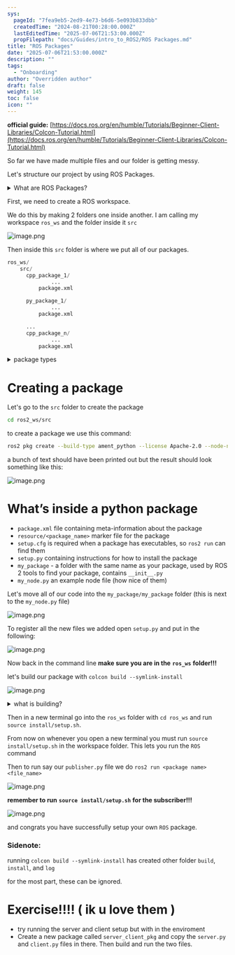 ```yaml
---
sys:
  pageId: "7fea9eb5-2ed9-4e73-b6d6-5e093b833dbb"
  createdTime: "2024-08-21T00:28:00.000Z"
  lastEditedTime: "2025-07-06T21:53:00.000Z"
  propFilepath: "docs/Guides/intro_to_ROS2/ROS Packages.md"
title: "ROS Packages"
date: "2025-07-06T21:53:00.000Z"
description: ""
tags:
  - "Onboarding"
author: "Overridden author"
draft: false
weight: 145
toc: false
icon: ""
---
```


**official guide:** [https://docs.ros.org/en/humble/Tutorials/Beginner-Client-Libraries/Colcon-Tutorial.html](https://docs.ros.org/en/humble/Tutorials/Beginner-Client-Libraries/Colcon-Tutorial.html)

So far we have made multiple files and our folder is getting messy.

Let's structure our project by using ROS Packages.

<details>
      <summary>What are ROS Packages?</summary>
      ROS Packages are, as the name implies, packages of code that are highly sharable between ROS developers.
  </details>

First, we need to create a ROS workspace.

We do this by making 2 folders one inside another. I am calling my workspace `ros_ws` and the folder inside it `src`

![image.png](https://prod-files-secure.s3.us-west-2.amazonaws.com/d518164a-d88e-44d1-a4ee-3adb3bd8bce0/70706947-fd18-4537-a67b-e12946812d31/image.png?X-Amz-Algorithm=AWS4-HMAC-SHA256&X-Amz-Content-Sha256=UNSIGNED-PAYLOAD&X-Amz-Credential=ASIAZI2LB4665JTBJUTS%2F20250715%2Fus-west-2%2Fs3%2Faws4_request&X-Amz-Date=20250715T101030Z&X-Amz-Expires=3600&X-Amz-Security-Token=IQoJb3JpZ2luX2VjECkaCXVzLXdlc3QtMiJIMEYCIQDc2NmHheF6HA%2BlhGmXS%2FnJabigyFf06C%2BSmd%2Bjfkz4FwIhALApi5xEx7ll9DafX0wbZX87Ec4cfzFV4gLD%2FWU%2FTQKlKv8DCEIQABoMNjM3NDIzMTgzODA1IgwfsDq6n71E9bKI6Egq3AMMU2d2G0HXmYXMcKJiS42dpdvRcrphnSu9LXYUi2OHpKvmNZu%2FHjzufRn8KjnhNnkVtsRznPMLke3GrvISmfVafL389FmS7GOmC5uP2G4%2FI5vkABFYmfT%2BKGdUa7BAdvvafe84L6WjkkTUlBN1S0Yhd7mNUd7Ok21hxk1m960YEB8%2Bu5xRuz%2FaHdIkHsctXc9kM0aXQ2UEw1RLcPSCDC%2BjX87l5k8qjYqSrDI51F%2BEPVFBa%2BSrNIlzaA2PqQoBwTv6bAzkiamdbm2pgur8fEgvgwtLsf3mokI%2FWEKykEMd9O11N88RckSj6nxdO0YdqYf764LDX4qAwpr9iiNWSuZQuxfCcJt6ZrvirASomtpPUqw9%2FYBfm8q7kfleAsHo6joK3%2BVDQ%2FUVC%2BJfBdhkV%2FhS%2FHHTgPZJyNLqMyuFwE4bX%2BfA%2F5kAjGHteWd3Rz7dJbvBMGEZvaliwhXYq7qEPdFmrh4JbzYsM2QhSS7%2Ft4b8PyD70WiHY0Wb6SKY7cvT9bLK9S0SZY7ziAimxasXosOrWEZ8zwz0cuxonazPqt%2BpDERZ22QPIUDUbgMCNf6YxBAeaXxTM%2F%2BlX2QKvVwg8VYeZSyKMka45%2F3J%2BXQOUSsQmuREP2pFuAxfq1Ba4DCwsdjDBjqkAW6KvhSrSgJGrYRW1HYlzwHUWsd8jbA2SxLCDt87GtigC4rVEUU%2BCAsoM4ixEhTsHvuoZHQznOUS5E4eRWdnpMTTle%2F%2FFEJJov0XCxjVBOwJuZ%2BD%2Bv8PMVqAv%2FsrLDoQma7YkY6GNZxTpyQXd6eGTOS1kDUgErnOuVa3t6Ietj96glI3tgX5U8TfkTHOsmMh4136UmjFr89PlTDKhc1UjWrF7SyA&X-Amz-Signature=7bfd879e5f42468186fa4d96916bab503d9b4a999a2c4ddfd7cc6919ef6bbedc&X-Amz-SignedHeaders=host&x-amz-checksum-mode=ENABLED&x-id=GetObject)

Then inside this `src` folder is where we put all of our packages.

```python
ros_ws/
    src/
      cpp_package_1/
		      ...
          package.xml

      py_package_1/
		      ...
          package.xml

      ...
      cpp_package_n/
		      ...
          package.xml

```

<details>

<summary>package types</summary>

packages can be either `C++` or python.

the intern file structure is different for each but for this guide we will stick to creating python packages

</details>

# Creating a package

Let's go to the `src` folder to create the package

```bash
cd ros2_ws/src
```

to create a package we use this command:

```bash
ros2 pkg create --build-type ament_python --license Apache-2.0 --node-name my_node my_package
```

a bunch of text should have been printed out but the result should look something like this:

![image.png](https://prod-files-secure.s3.us-west-2.amazonaws.com/d518164a-d88e-44d1-a4ee-3adb3bd8bce0/e6cf1e3f-8512-4a3e-b131-079f800bf3e8/image.png?X-Amz-Algorithm=AWS4-HMAC-SHA256&X-Amz-Content-Sha256=UNSIGNED-PAYLOAD&X-Amz-Credential=ASIAZI2LB4665JTBJUTS%2F20250715%2Fus-west-2%2Fs3%2Faws4_request&X-Amz-Date=20250715T101030Z&X-Amz-Expires=3600&X-Amz-Security-Token=IQoJb3JpZ2luX2VjECkaCXVzLXdlc3QtMiJIMEYCIQDc2NmHheF6HA%2BlhGmXS%2FnJabigyFf06C%2BSmd%2Bjfkz4FwIhALApi5xEx7ll9DafX0wbZX87Ec4cfzFV4gLD%2FWU%2FTQKlKv8DCEIQABoMNjM3NDIzMTgzODA1IgwfsDq6n71E9bKI6Egq3AMMU2d2G0HXmYXMcKJiS42dpdvRcrphnSu9LXYUi2OHpKvmNZu%2FHjzufRn8KjnhNnkVtsRznPMLke3GrvISmfVafL389FmS7GOmC5uP2G4%2FI5vkABFYmfT%2BKGdUa7BAdvvafe84L6WjkkTUlBN1S0Yhd7mNUd7Ok21hxk1m960YEB8%2Bu5xRuz%2FaHdIkHsctXc9kM0aXQ2UEw1RLcPSCDC%2BjX87l5k8qjYqSrDI51F%2BEPVFBa%2BSrNIlzaA2PqQoBwTv6bAzkiamdbm2pgur8fEgvgwtLsf3mokI%2FWEKykEMd9O11N88RckSj6nxdO0YdqYf764LDX4qAwpr9iiNWSuZQuxfCcJt6ZrvirASomtpPUqw9%2FYBfm8q7kfleAsHo6joK3%2BVDQ%2FUVC%2BJfBdhkV%2FhS%2FHHTgPZJyNLqMyuFwE4bX%2BfA%2F5kAjGHteWd3Rz7dJbvBMGEZvaliwhXYq7qEPdFmrh4JbzYsM2QhSS7%2Ft4b8PyD70WiHY0Wb6SKY7cvT9bLK9S0SZY7ziAimxasXosOrWEZ8zwz0cuxonazPqt%2BpDERZ22QPIUDUbgMCNf6YxBAeaXxTM%2F%2BlX2QKvVwg8VYeZSyKMka45%2F3J%2BXQOUSsQmuREP2pFuAxfq1Ba4DCwsdjDBjqkAW6KvhSrSgJGrYRW1HYlzwHUWsd8jbA2SxLCDt87GtigC4rVEUU%2BCAsoM4ixEhTsHvuoZHQznOUS5E4eRWdnpMTTle%2F%2FFEJJov0XCxjVBOwJuZ%2BD%2Bv8PMVqAv%2FsrLDoQma7YkY6GNZxTpyQXd6eGTOS1kDUgErnOuVa3t6Ietj96glI3tgX5U8TfkTHOsmMh4136UmjFr89PlTDKhc1UjWrF7SyA&X-Amz-Signature=78fe481768207342e8a719863cc1a0f55ea0ed2e8f5e64f0e6b190c6279b3c94&X-Amz-SignedHeaders=host&x-amz-checksum-mode=ENABLED&x-id=GetObject)

# What’s inside a python package

- `package.xml` file containing meta-information about the package
- `resource/<package_name>` marker file for the package
- `setup.cfg` is required when a package has executables, so `ros2 run` can find them
- `setup.py` containing instructions for how to install the package
- `my_package` - a folder with the same name as your package, used by ROS 2 tools to find your package, contains `__init__.py`
- `my_node.py` an example node file (how nice of them)

Let's move all of our code into the `my_package/my_package` folder (this is next to the `my_node.py` file)

![image.png](https://prod-files-secure.s3.us-west-2.amazonaws.com/d518164a-d88e-44d1-a4ee-3adb3bd8bce0/9ce58f11-0da9-4d3e-b86d-506a9685d378/image.png?X-Amz-Algorithm=AWS4-HMAC-SHA256&X-Amz-Content-Sha256=UNSIGNED-PAYLOAD&X-Amz-Credential=ASIAZI2LB4665JTBJUTS%2F20250715%2Fus-west-2%2Fs3%2Faws4_request&X-Amz-Date=20250715T101030Z&X-Amz-Expires=3600&X-Amz-Security-Token=IQoJb3JpZ2luX2VjECkaCXVzLXdlc3QtMiJIMEYCIQDc2NmHheF6HA%2BlhGmXS%2FnJabigyFf06C%2BSmd%2Bjfkz4FwIhALApi5xEx7ll9DafX0wbZX87Ec4cfzFV4gLD%2FWU%2FTQKlKv8DCEIQABoMNjM3NDIzMTgzODA1IgwfsDq6n71E9bKI6Egq3AMMU2d2G0HXmYXMcKJiS42dpdvRcrphnSu9LXYUi2OHpKvmNZu%2FHjzufRn8KjnhNnkVtsRznPMLke3GrvISmfVafL389FmS7GOmC5uP2G4%2FI5vkABFYmfT%2BKGdUa7BAdvvafe84L6WjkkTUlBN1S0Yhd7mNUd7Ok21hxk1m960YEB8%2Bu5xRuz%2FaHdIkHsctXc9kM0aXQ2UEw1RLcPSCDC%2BjX87l5k8qjYqSrDI51F%2BEPVFBa%2BSrNIlzaA2PqQoBwTv6bAzkiamdbm2pgur8fEgvgwtLsf3mokI%2FWEKykEMd9O11N88RckSj6nxdO0YdqYf764LDX4qAwpr9iiNWSuZQuxfCcJt6ZrvirASomtpPUqw9%2FYBfm8q7kfleAsHo6joK3%2BVDQ%2FUVC%2BJfBdhkV%2FhS%2FHHTgPZJyNLqMyuFwE4bX%2BfA%2F5kAjGHteWd3Rz7dJbvBMGEZvaliwhXYq7qEPdFmrh4JbzYsM2QhSS7%2Ft4b8PyD70WiHY0Wb6SKY7cvT9bLK9S0SZY7ziAimxasXosOrWEZ8zwz0cuxonazPqt%2BpDERZ22QPIUDUbgMCNf6YxBAeaXxTM%2F%2BlX2QKvVwg8VYeZSyKMka45%2F3J%2BXQOUSsQmuREP2pFuAxfq1Ba4DCwsdjDBjqkAW6KvhSrSgJGrYRW1HYlzwHUWsd8jbA2SxLCDt87GtigC4rVEUU%2BCAsoM4ixEhTsHvuoZHQznOUS5E4eRWdnpMTTle%2F%2FFEJJov0XCxjVBOwJuZ%2BD%2Bv8PMVqAv%2FsrLDoQma7YkY6GNZxTpyQXd6eGTOS1kDUgErnOuVa3t6Ietj96glI3tgX5U8TfkTHOsmMh4136UmjFr89PlTDKhc1UjWrF7SyA&X-Amz-Signature=0be8b5718f026fba0d343dda8e973dbd754e178212acdb77dc8580684e9b2690&X-Amz-SignedHeaders=host&x-amz-checksum-mode=ENABLED&x-id=GetObject)

To register all the new files we added open `setup.py` and put in the following:

![image.png](https://prod-files-secure.s3.us-west-2.amazonaws.com/d518164a-d88e-44d1-a4ee-3adb3bd8bce0/1cd7c262-4cae-4496-9d75-c178537d24a2/image.png?X-Amz-Algorithm=AWS4-HMAC-SHA256&X-Amz-Content-Sha256=UNSIGNED-PAYLOAD&X-Amz-Credential=ASIAZI2LB4665JTBJUTS%2F20250715%2Fus-west-2%2Fs3%2Faws4_request&X-Amz-Date=20250715T101030Z&X-Amz-Expires=3600&X-Amz-Security-Token=IQoJb3JpZ2luX2VjECkaCXVzLXdlc3QtMiJIMEYCIQDc2NmHheF6HA%2BlhGmXS%2FnJabigyFf06C%2BSmd%2Bjfkz4FwIhALApi5xEx7ll9DafX0wbZX87Ec4cfzFV4gLD%2FWU%2FTQKlKv8DCEIQABoMNjM3NDIzMTgzODA1IgwfsDq6n71E9bKI6Egq3AMMU2d2G0HXmYXMcKJiS42dpdvRcrphnSu9LXYUi2OHpKvmNZu%2FHjzufRn8KjnhNnkVtsRznPMLke3GrvISmfVafL389FmS7GOmC5uP2G4%2FI5vkABFYmfT%2BKGdUa7BAdvvafe84L6WjkkTUlBN1S0Yhd7mNUd7Ok21hxk1m960YEB8%2Bu5xRuz%2FaHdIkHsctXc9kM0aXQ2UEw1RLcPSCDC%2BjX87l5k8qjYqSrDI51F%2BEPVFBa%2BSrNIlzaA2PqQoBwTv6bAzkiamdbm2pgur8fEgvgwtLsf3mokI%2FWEKykEMd9O11N88RckSj6nxdO0YdqYf764LDX4qAwpr9iiNWSuZQuxfCcJt6ZrvirASomtpPUqw9%2FYBfm8q7kfleAsHo6joK3%2BVDQ%2FUVC%2BJfBdhkV%2FhS%2FHHTgPZJyNLqMyuFwE4bX%2BfA%2F5kAjGHteWd3Rz7dJbvBMGEZvaliwhXYq7qEPdFmrh4JbzYsM2QhSS7%2Ft4b8PyD70WiHY0Wb6SKY7cvT9bLK9S0SZY7ziAimxasXosOrWEZ8zwz0cuxonazPqt%2BpDERZ22QPIUDUbgMCNf6YxBAeaXxTM%2F%2BlX2QKvVwg8VYeZSyKMka45%2F3J%2BXQOUSsQmuREP2pFuAxfq1Ba4DCwsdjDBjqkAW6KvhSrSgJGrYRW1HYlzwHUWsd8jbA2SxLCDt87GtigC4rVEUU%2BCAsoM4ixEhTsHvuoZHQznOUS5E4eRWdnpMTTle%2F%2FFEJJov0XCxjVBOwJuZ%2BD%2Bv8PMVqAv%2FsrLDoQma7YkY6GNZxTpyQXd6eGTOS1kDUgErnOuVa3t6Ietj96glI3tgX5U8TfkTHOsmMh4136UmjFr89PlTDKhc1UjWrF7SyA&X-Amz-Signature=0fcb2fac36c2fe4f37b1f605223a44e16a27d0c766e9c61bbf5cb5bc286572e0&X-Amz-SignedHeaders=host&x-amz-checksum-mode=ENABLED&x-id=GetObject)

Now back in the command line **make sure you are in the** **`ros_ws`** **folder!!!**

let's build our package with `colcon build --symlink-install`

![image.png](https://prod-files-secure.s3.us-west-2.amazonaws.com/d518164a-d88e-44d1-a4ee-3adb3bd8bce0/2f2a0d27-b173-48fd-b189-5f5c0ce65619/image.png?X-Amz-Algorithm=AWS4-HMAC-SHA256&X-Amz-Content-Sha256=UNSIGNED-PAYLOAD&X-Amz-Credential=ASIAZI2LB4665JTBJUTS%2F20250715%2Fus-west-2%2Fs3%2Faws4_request&X-Amz-Date=20250715T101030Z&X-Amz-Expires=3600&X-Amz-Security-Token=IQoJb3JpZ2luX2VjECkaCXVzLXdlc3QtMiJIMEYCIQDc2NmHheF6HA%2BlhGmXS%2FnJabigyFf06C%2BSmd%2Bjfkz4FwIhALApi5xEx7ll9DafX0wbZX87Ec4cfzFV4gLD%2FWU%2FTQKlKv8DCEIQABoMNjM3NDIzMTgzODA1IgwfsDq6n71E9bKI6Egq3AMMU2d2G0HXmYXMcKJiS42dpdvRcrphnSu9LXYUi2OHpKvmNZu%2FHjzufRn8KjnhNnkVtsRznPMLke3GrvISmfVafL389FmS7GOmC5uP2G4%2FI5vkABFYmfT%2BKGdUa7BAdvvafe84L6WjkkTUlBN1S0Yhd7mNUd7Ok21hxk1m960YEB8%2Bu5xRuz%2FaHdIkHsctXc9kM0aXQ2UEw1RLcPSCDC%2BjX87l5k8qjYqSrDI51F%2BEPVFBa%2BSrNIlzaA2PqQoBwTv6bAzkiamdbm2pgur8fEgvgwtLsf3mokI%2FWEKykEMd9O11N88RckSj6nxdO0YdqYf764LDX4qAwpr9iiNWSuZQuxfCcJt6ZrvirASomtpPUqw9%2FYBfm8q7kfleAsHo6joK3%2BVDQ%2FUVC%2BJfBdhkV%2FhS%2FHHTgPZJyNLqMyuFwE4bX%2BfA%2F5kAjGHteWd3Rz7dJbvBMGEZvaliwhXYq7qEPdFmrh4JbzYsM2QhSS7%2Ft4b8PyD70WiHY0Wb6SKY7cvT9bLK9S0SZY7ziAimxasXosOrWEZ8zwz0cuxonazPqt%2BpDERZ22QPIUDUbgMCNf6YxBAeaXxTM%2F%2BlX2QKvVwg8VYeZSyKMka45%2F3J%2BXQOUSsQmuREP2pFuAxfq1Ba4DCwsdjDBjqkAW6KvhSrSgJGrYRW1HYlzwHUWsd8jbA2SxLCDt87GtigC4rVEUU%2BCAsoM4ixEhTsHvuoZHQznOUS5E4eRWdnpMTTle%2F%2FFEJJov0XCxjVBOwJuZ%2BD%2Bv8PMVqAv%2FsrLDoQma7YkY6GNZxTpyQXd6eGTOS1kDUgErnOuVa3t6Ietj96glI3tgX5U8TfkTHOsmMh4136UmjFr89PlTDKhc1UjWrF7SyA&X-Amz-Signature=e627e238db6ca81d630c914be03bf391c2e279930d86189e030a15b19e7b84a8&X-Amz-SignedHeaders=host&x-amz-checksum-mode=ENABLED&x-id=GetObject)

<details>

<summary>what is building?</summary>

if you are a CS major at Rose-Hulman you will learn the answer to this in CSSE132

but TLDR; is it combines all the code files into one program that can be run easily 

</details>

Then in a new terminal go into the `ros_ws` folder with `cd ros_ws` and run `source install/setup.sh`. 

From now on whenever you open a new terminal you must run `source install/setup.sh` in the workspace folder. This lets you run the `ROS` command

Then to run say our `publisher.py` file we do `ros2 run <package name> <file_name>`

![image.png](https://prod-files-secure.s3.us-west-2.amazonaws.com/d518164a-d88e-44d1-a4ee-3adb3bd8bce0/4f4b1219-3a44-4632-aa0a-ce3471699f59/image.png?X-Amz-Algorithm=AWS4-HMAC-SHA256&X-Amz-Content-Sha256=UNSIGNED-PAYLOAD&X-Amz-Credential=ASIAZI2LB4665JTBJUTS%2F20250715%2Fus-west-2%2Fs3%2Faws4_request&X-Amz-Date=20250715T101030Z&X-Amz-Expires=3600&X-Amz-Security-Token=IQoJb3JpZ2luX2VjECkaCXVzLXdlc3QtMiJIMEYCIQDc2NmHheF6HA%2BlhGmXS%2FnJabigyFf06C%2BSmd%2Bjfkz4FwIhALApi5xEx7ll9DafX0wbZX87Ec4cfzFV4gLD%2FWU%2FTQKlKv8DCEIQABoMNjM3NDIzMTgzODA1IgwfsDq6n71E9bKI6Egq3AMMU2d2G0HXmYXMcKJiS42dpdvRcrphnSu9LXYUi2OHpKvmNZu%2FHjzufRn8KjnhNnkVtsRznPMLke3GrvISmfVafL389FmS7GOmC5uP2G4%2FI5vkABFYmfT%2BKGdUa7BAdvvafe84L6WjkkTUlBN1S0Yhd7mNUd7Ok21hxk1m960YEB8%2Bu5xRuz%2FaHdIkHsctXc9kM0aXQ2UEw1RLcPSCDC%2BjX87l5k8qjYqSrDI51F%2BEPVFBa%2BSrNIlzaA2PqQoBwTv6bAzkiamdbm2pgur8fEgvgwtLsf3mokI%2FWEKykEMd9O11N88RckSj6nxdO0YdqYf764LDX4qAwpr9iiNWSuZQuxfCcJt6ZrvirASomtpPUqw9%2FYBfm8q7kfleAsHo6joK3%2BVDQ%2FUVC%2BJfBdhkV%2FhS%2FHHTgPZJyNLqMyuFwE4bX%2BfA%2F5kAjGHteWd3Rz7dJbvBMGEZvaliwhXYq7qEPdFmrh4JbzYsM2QhSS7%2Ft4b8PyD70WiHY0Wb6SKY7cvT9bLK9S0SZY7ziAimxasXosOrWEZ8zwz0cuxonazPqt%2BpDERZ22QPIUDUbgMCNf6YxBAeaXxTM%2F%2BlX2QKvVwg8VYeZSyKMka45%2F3J%2BXQOUSsQmuREP2pFuAxfq1Ba4DCwsdjDBjqkAW6KvhSrSgJGrYRW1HYlzwHUWsd8jbA2SxLCDt87GtigC4rVEUU%2BCAsoM4ixEhTsHvuoZHQznOUS5E4eRWdnpMTTle%2F%2FFEJJov0XCxjVBOwJuZ%2BD%2Bv8PMVqAv%2FsrLDoQma7YkY6GNZxTpyQXd6eGTOS1kDUgErnOuVa3t6Ietj96glI3tgX5U8TfkTHOsmMh4136UmjFr89PlTDKhc1UjWrF7SyA&X-Amz-Signature=55cd60ed1efaf705e2643776f34b2aa968c7c36811a7a0f831629b99d968aca4&X-Amz-SignedHeaders=host&x-amz-checksum-mode=ENABLED&x-id=GetObject)

**remember to run** **`source install/setup.sh`** **for the subscriber!!!**

![image.png](https://prod-files-secure.s3.us-west-2.amazonaws.com/d518164a-d88e-44d1-a4ee-3adb3bd8bce0/02121119-dad4-49ec-8356-c956108b4243/image.png?X-Amz-Algorithm=AWS4-HMAC-SHA256&X-Amz-Content-Sha256=UNSIGNED-PAYLOAD&X-Amz-Credential=ASIAZI2LB4665JTBJUTS%2F20250715%2Fus-west-2%2Fs3%2Faws4_request&X-Amz-Date=20250715T101030Z&X-Amz-Expires=3600&X-Amz-Security-Token=IQoJb3JpZ2luX2VjECkaCXVzLXdlc3QtMiJIMEYCIQDc2NmHheF6HA%2BlhGmXS%2FnJabigyFf06C%2BSmd%2Bjfkz4FwIhALApi5xEx7ll9DafX0wbZX87Ec4cfzFV4gLD%2FWU%2FTQKlKv8DCEIQABoMNjM3NDIzMTgzODA1IgwfsDq6n71E9bKI6Egq3AMMU2d2G0HXmYXMcKJiS42dpdvRcrphnSu9LXYUi2OHpKvmNZu%2FHjzufRn8KjnhNnkVtsRznPMLke3GrvISmfVafL389FmS7GOmC5uP2G4%2FI5vkABFYmfT%2BKGdUa7BAdvvafe84L6WjkkTUlBN1S0Yhd7mNUd7Ok21hxk1m960YEB8%2Bu5xRuz%2FaHdIkHsctXc9kM0aXQ2UEw1RLcPSCDC%2BjX87l5k8qjYqSrDI51F%2BEPVFBa%2BSrNIlzaA2PqQoBwTv6bAzkiamdbm2pgur8fEgvgwtLsf3mokI%2FWEKykEMd9O11N88RckSj6nxdO0YdqYf764LDX4qAwpr9iiNWSuZQuxfCcJt6ZrvirASomtpPUqw9%2FYBfm8q7kfleAsHo6joK3%2BVDQ%2FUVC%2BJfBdhkV%2FhS%2FHHTgPZJyNLqMyuFwE4bX%2BfA%2F5kAjGHteWd3Rz7dJbvBMGEZvaliwhXYq7qEPdFmrh4JbzYsM2QhSS7%2Ft4b8PyD70WiHY0Wb6SKY7cvT9bLK9S0SZY7ziAimxasXosOrWEZ8zwz0cuxonazPqt%2BpDERZ22QPIUDUbgMCNf6YxBAeaXxTM%2F%2BlX2QKvVwg8VYeZSyKMka45%2F3J%2BXQOUSsQmuREP2pFuAxfq1Ba4DCwsdjDBjqkAW6KvhSrSgJGrYRW1HYlzwHUWsd8jbA2SxLCDt87GtigC4rVEUU%2BCAsoM4ixEhTsHvuoZHQznOUS5E4eRWdnpMTTle%2F%2FFEJJov0XCxjVBOwJuZ%2BD%2Bv8PMVqAv%2FsrLDoQma7YkY6GNZxTpyQXd6eGTOS1kDUgErnOuVa3t6Ietj96glI3tgX5U8TfkTHOsmMh4136UmjFr89PlTDKhc1UjWrF7SyA&X-Amz-Signature=a806776aab4d73aa24d08897a9e2e7f8bbabe1584786c55279f401a1bf509305&X-Amz-SignedHeaders=host&x-amz-checksum-mode=ENABLED&x-id=GetObject)

and congrats you have successfully setup your own `ROS` package.

### Sidenote:

running `colcon build --symlink-install` has created other folder `build`, `install`, and `log`

for the most part, these can be ignored.

# Exercise!!!! ( ik u love them )

- try running the server and client setup but with in the enviroment
- Create a new package called `server_client_pkg` and copy the `server.py` and `client.py` files in there. Then build and run the two files.
